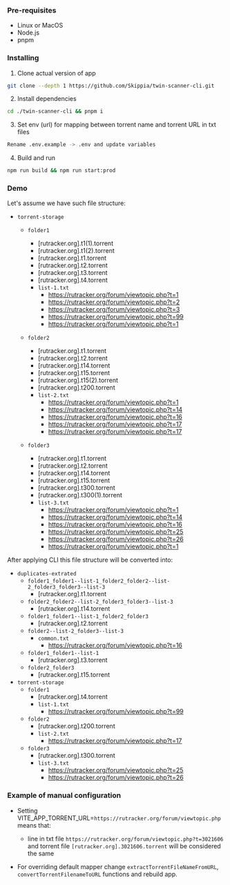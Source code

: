 ### Pre-requisites

- Linux or MacOS
- Node.js
- pnpm

### Installing

1. Clone actual version of app
```sh
git clone --depth 1 https://github.com/Skippia/twin-scanner-cli.git
```
2. Install dependencies
```sh
cd ./twin-scanner-cli && pnpm i
```
3. Set env (url) for mapping between torrent name and torrent URL in txt files
```sh
Rename .env.example -> .env and update variables
```
4. Build and run
```sh
npm run build && npm run start:prod
```

### Demo

Let's assume we have such file structure:
- `torrent-storage`
  - `folder1`
    - [rutracker.org].t1(1).torrent
    - [rutracker.org].t1(2).torrent
    - [rutracker.org].t1.torrent
    - [rutracker.org].t2.torrent
    - [rutracker.org].t3.torrent
    - [rutracker.org].t4.torrent
    - `list-1.txt`
      - https://rutracker.org/forum/viewtopic.php?t=1
      - https://rutracker.org/forum/viewtopic.php?t=2
      - https://rutracker.org/forum/viewtopic.php?t=3
      - https://rutracker.org/forum/viewtopic.php?t=99
      - https://rutracker.org/forum/viewtopic.php?t=1
  - `folder2`
    - [rutracker.org].t1.torrent
    - [rutracker.org].t2.torrent
    - [rutracker.org].t14.torrent
    - [rutracker.org].t15.torrent
    - [rutracker.org].t15(2).torrent
    - [rutracker.org].t200.torrent
    - `list-2.txt`
      - https://rutracker.org/forum/viewtopic.php?t=1
      - https://rutracker.org/forum/viewtopic.php?t=14
      - https://rutracker.org/forum/viewtopic.php?t=16
      - https://rutracker.org/forum/viewtopic.php?t=17
      - https://rutracker.org/forum/viewtopic.php?t=17

  - `folder3`
    - [rutracker.org].t1.torrent
    - [rutracker.org].t2.torrent
    - [rutracker.org].t14.torrent
    - [rutracker.org].t15.torrent
    - [rutracker.org].t300.torrent
    - [rutracker.org].t300(1).torrent
    - `list-3.txt`
      - https://rutracker.org/forum/viewtopic.php?t=1
      - https://rutracker.org/forum/viewtopic.php?t=14
      - https://rutracker.org/forum/viewtopic.php?t=16
      - https://rutracker.org/forum/viewtopic.php?t=25
      - https://rutracker.org/forum/viewtopic.php?t=26
      - https://rutracker.org/forum/viewtopic.php?t=1

After applying CLI this file structure will be converted into:
- `duplicates-extrated`
  - `folder1_folder1--list-1_folder2_folder2--list-2_folder3_folder3--list-3`
    - [rutracker.org].t1.torrent
  - `folder2_folder2--list-2_folder3_folder3--list-3`
    - [rutracker.org].t14.torrent
  - `folder1_folder1--list-1_folder2_folder3`
    - [rutracker.org].t2.torrent
  - `folder2--list-2_folder3--list-3`
    - `common.txt`
      - https://rutracker.org/forum/viewtopic.php?t=16
  - `folder1_folder1--list-1`
    - [rutracker.org].t3.torrent
  - `folder2_folder3`
    - [rutracker.org].t15.torrent
- `torrent-storage`
  - `folder1`
    - [rutracker.org].t4.torrent
    - `list-1.txt`
      - https://rutracker.org/forum/viewtopic.php?t=99
  - `folder2`
    - [rutracker.org].t200.torrent
    - `list-2.txt`
      - https://rutracker.org/forum/viewtopic.php?t=17
  - `folder3`
    - [rutracker.org].t300.torrent
    - `list-3.txt`
      - https://rutracker.org/forum/viewtopic.php?t=25
      - https://rutracker.org/forum/viewtopic.php?t=26

### Example of manual configuration

- Setting VITE_APP_TORRENT_URL=`https://rutracker.org/forum/viewtopic.php` means that:
  - line in txt file `https://rutracker.org/forum/viewtopic.php?t=3021606` and
 torrent file `[rutracker.org].3021606.torrent` will be considered the same

- For overriding default mapper change `extractTorrentFileNameFromURL`, `convertTorrentFilenameToURL` functions and rebuild app.
